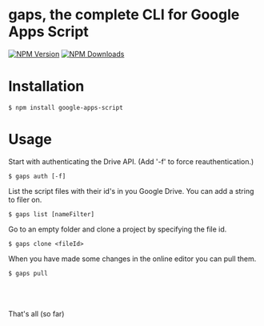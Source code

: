 # gaps, the complete CLI for Google Apps Script

[![NPM Version](http://img.shields.io/npm/v/google-apps-script.svg?style=flat)](https://www.npmjs.org/package/google-apps-script) [![NPM Downloads](https://img.shields.io/npm/dm/google-apps-script.svg?style=flat)](https://www.npmjs.org/package/google-apps-script)

# Installation

```
$ npm install google-apps-script
```

# Usage

Start with authenticating the Drive API. (Add '-f' to force reauthentication.)

```
$ gaps auth [-f]
```

List the script files with their id's in you Google Drive. You can add a string to filer on.

```
$ gaps list [nameFilter]
```

Go to an empty folder and clone a project by specifying the file id.

```
$ gaps clone <fileId>
```

When you have made some changes in the online editor you can pull them.

```
$ gaps pull
```



<br><br>
<br>
That's all (so far)
